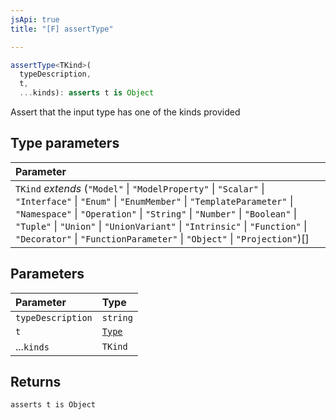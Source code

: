 ```yaml
---
jsApi: true
title: "[F] assertType"

---
```

```ts
assertType<TKind>(
  typeDescription,
  t,
  ...kinds): asserts t is Object
```

Assert that the input type has one of the kinds provided

## Type parameters

| Parameter |
| :------ |
| `TKind` *extends* (`"Model"` \| `"ModelProperty"` \| `"Scalar"` \| `"Interface"` \| `"Enum"` \| `"EnumMember"` \| `"TemplateParameter"` \| `"Namespace"` \| `"Operation"` \| `"String"` \| `"Number"` \| `"Boolean"` \| `"Tuple"` \| `"Union"` \| `"UnionVariant"` \| `"Intrinsic"` \| `"Function"` \| `"Decorator"` \| `"FunctionParameter"` \| `"Object"` \| `"Projection"`)[] |

## Parameters

| Parameter | Type |
| :------ | :------ |
| `typeDescription` | `string` |
| `t` | [`Type`](Type.Type.md) |
| ...`kinds` | `TKind` |

## Returns

`asserts t is Object`

